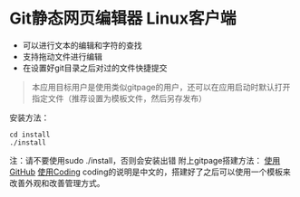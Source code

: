 # Git静态网页编辑器 Linux客户端 
- 可以进行文本的编辑和字符的查找
- 支持拖动文件进行编辑
- 在设置好git目录之后对过的文件快捷提交
> 本应用目标用户是使用类似gitpage的用户，还可以在应用启动时默认打开指定文件（推荐设置为模板文件，然后另存发布）

安装方法：
```
cd install
./install
```
注：请不要使用sudo ./install，否则会安装出错
附上gitpage搭建方法：
[使用GitHub](http://blog.csdn.net/yanzhenjie1003/article/details/51703370)
[使用Coding](https://coding.net/help/doc/pages/index.html)
coding的说明是中文的，搭建好了之后可以使用一个模板来改善外观和改善管理方式。